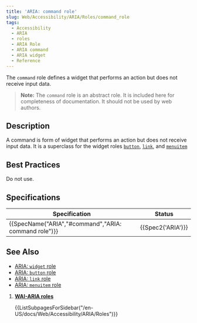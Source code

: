 ```yaml
---
title: 'ARIA: command role'
slug: Web/Accessibility/ARIA/Roles/command_role
tags: 
  - Accessibility
  - ARIA
  - roles
  - ARIA Role
  - ARIA command
  - ARIA widget
  - Reference
---
```


The `command` role defines a widget that performs an action but does not receive input data.

> **Note:**  The `command` role is an abstract role. It is included here for completeness of documentation. It should not be used by web authors.

## Description

A command is form of widget that performs an action but does not receive input data. It is a superclass for the widget roles [`button`](/en-US/docs/Web/Accessibility/ARIA/Roles/button_role), [`link`](/en-US/docs/Web/Accessibility/ARIA/ARIA_Techniques/Using_the_link_role), and [`menuitem`](/en-US/docs/Web/Accessibility/ARIA/Roles/menuitem_role)

## Best Practices

Do not use.

## Specifications

| Specification                                                                                                                    | Status                                           |
| -------------------------------------------------------------------------------------------------------------------------------- | ------------------------------------------------ |
| {{SpecName("ARIA","#command","ARIA: command role")}}                                             | {{Spec2('ARIA')}}                         |


## See Also


- [ARIA: `widget` role](/en-US/docs/Web/Accessibility/ARIA/Roles/widget_role)
- [ARIA: `button` role](/en-US/docs/Web/Accessibility/ARIA/Roles/button_role)
- [ARIA: `link` role](/en-US/docs/Web/Accessibility/ARIA/ARIA_Techniques/Using_the_link_role)
- [ARIA: `menuitem` role](/en-US/docs/Web/Accessibility/ARIA/Roles/menuitem_role)



<section id="Quick_links">

1. [**WAI-ARIA roles**](/en-US/docs/Web/Accessibility/ARIA/Roles)

    {{ListSubpagesForSidebar("/en-US/docs/Web/Accessibility/ARIA/Roles")}}

</section>

